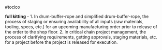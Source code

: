 #tocico

<b>full kitting</b> - 1. In drum-buffer-rope and simplified drum-buffer-rope, the process of staging or ensuring availability of all inputs (raw materials, tooling, specs, etc.) for an upcoming manufacturing order prior to release of the order to the shop floor.  2. In critical chain project management, the process of clarifying requirements, getting approvals, staging materials, etc. for a project before the project is released for execution.
 


